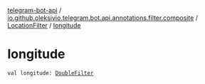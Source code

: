 [telegram-bot-api](../../index.md) / [io.github.oleksivio.telegram.bot.api.annotations.filter.composite](../index.md) / [LocationFilter](index.md) / [longitude](./longitude.md)

# longitude

`val longitude: `[`DoubleFilter`](../../io.github.oleksivio.telegram.bot.api.annotations.filter.primitive/-double-filter/index.md)